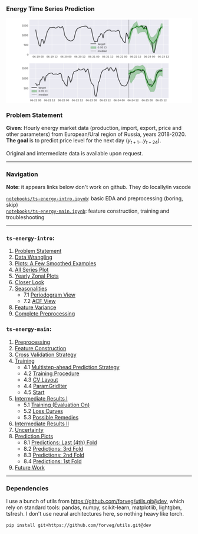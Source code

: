 ### Energy Time Series Prediction
<img align="center" src="assets/img1.png" width="800px" />

### Problem Statement

**Given**: Hourly energy market data (production, import, export, price and other parameters) from European/Ural region of Russia, years 2018-2020.  
**The goal** is to predict price level for the next day ($y_{t+1}...y_{t+24}$).

Original and intermediate data is available upon request.

---

### Navigation

**Note**: it appears links below don't work on github. They do locally/in vscode

[`notebooks/ts-energy-intro.ipynb`](/notebooks/ts-energy-intro.ipynb): basic EDA and preprocessing (boring, skip)  
[`notebooks/ts-energy-main.ipynb`](/notebooks/ts-energy-main.ipynb): feature construction, training and troubleshooting 

---

### `ts-energy-intro`:

1. [Problem Statement](/notebooks/ts-energy-intro.ipynb#problem-statement)
2. [Data Wrangling](/notebooks/ts-energy-intro.ipynb#data-wrangling)
3. [Plots: A Few Smoothed Examples](/notebooks/ts-energy-intro.ipynb#plots-a-few-smoothed-examples)
4. [All Series Plot](/notebooks/ts-energy-intro.ipynb#all-series-plot)
5. [Yearly Zonal Plots](/notebooks/ts-energy-intro.ipynb#yearly-zonal-plots)
6. [Closer Look](/notebooks/ts-energy-intro.ipynb#closer-look)
7. [Seasonalities](/notebooks/ts-energy-intro.ipynb#seasonalities)
    * 7.1 [Periodogram View](/notebooks/ts-energy-intro.ipynb#periodograms)
    * 7.2 [ACF View](/notebooks/ts-energy-intro.ipynb#acf-view)
8. [Feature Variance](/notebooks/ts-energy-intro.ipynb#feature-variance)
9. [Complete Preprocessing](/notebooks/ts-energy-intro.ipynb#complete-preprocessing)

### `ts-energy-main`:  

1. [Preprocessing](/notebooks/ts-energy-main.ipynb#Preprocessing)
2. [Feature Construction](/notebooks/ts-energy-main.ipynb#Feature-Construction)
3. [Cross Validation Strategy](/notebooks/ts-energy-main.ipynb#Cross-Validation-Strategy)
4. [Training](/notebooks/ts-energy-main.ipynb#Training)
    * 4.1 [Multistep-ahead Prediction Strategy](/notebooks/ts-energy-main.ipynb#Multistep-ahead-Prediction-Strategy)
    * 4.2 [Training Procedure](/notebooks/ts-energy-main.ipynb#Training-Procedure)
    * 4.3 [CV Layout](/notebooks/ts-energy-main.ipynb#CV-Layout)
    * 4.4 [ParamGridIter](/notebooks/ts-energy-main.ipynb#ParamGridIter)
    * 4.5 [Start](/notebooks/ts-energy-main.ipynb#Start)
5. [Intermediate Results I](/notebooks/ts-energy-main.ipynb#Intermediate-Results-I)  
    * 5.1 [Training (Evaluation On)](/notebooks/ts-energy-main.ipynb#Training-(Evaluation-On))  
    * 5.2 [Loss Curves](/notebooks/ts-energy-main.ipynb#Loss-Curves)  
    * 5.3 [Possible Remedies](/notebooks/ts-energy-main.ipynb#Possible-Remedies)
6. [Intermediate Results II](/notebooks/ts-energy-main.ipynb#Intermediate-Results-II)
7. [Uncertainty](/notebooks/ts-energy-main.ipynb#Uncertainty)
8. [Prediction Plots](/notebooks/ts-energy-main.ipynb#Prediction-Plots)  
    * 8.1 [Predictions: Last (4th) Fold](/notebooks/ts-energy-main.ipynb#Predictions:-Last-(4th)-Fold)  
    * 8.2 [Predictions: 3rd Fold](/notebooks/ts-energy-main.ipynb#Predictions:-3rd-Fold)  
    * 8.3 [Predictions: 2nd Fold](/notebooks/ts-energy-main.ipynb#Predictions:-2nd-Fold)
    * 8.4 [Predictions: 1st Fold](/notebooks/ts-energy-main.ipynb#Predictions:-1st-Fold)
9. [Future Work](/notebooks/ts-energy-main.ipynb#Future-Work)

---

### Dependencies

I use a bunch of utils from https://github.com/forveg/utils.git@dev, which rely on standard tools: pandas, numpy, scikit-learn, matplotlib, lightgbm, tsfresh. I don't use neural architectures here, so nothing heavy like torch.
 
```
pip install git+https://github.com/forveg/utils.git@dev
```
